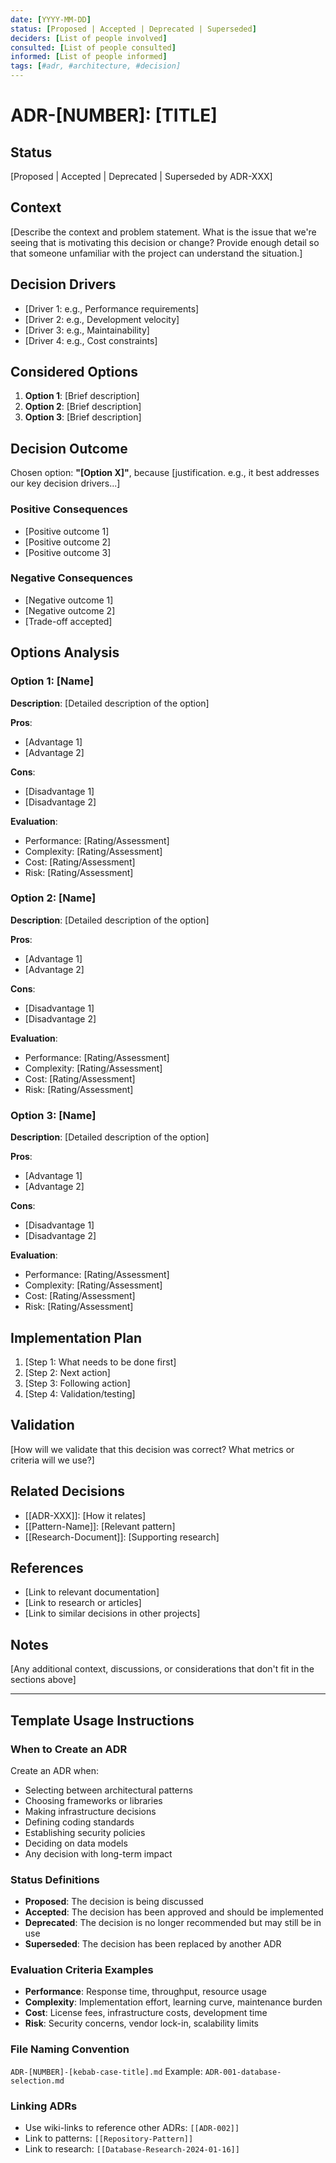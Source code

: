 ```yaml
---
date: [YYYY-MM-DD]
status: [Proposed | Accepted | Deprecated | Superseded]
deciders: [List of people involved]
consulted: [List of people consulted]
informed: [List of people informed]
tags: [#adr, #architecture, #decision]
---
```


# ADR-[NUMBER]: [TITLE]

## Status
[Proposed | Accepted | Deprecated | Superseded by ADR-XXX]

## Context
[Describe the context and problem statement. What is the issue that we're seeing that is motivating this decision or change? Provide enough detail so that someone unfamiliar with the project can understand the situation.]

## Decision Drivers
- [Driver 1: e.g., Performance requirements]
- [Driver 2: e.g., Development velocity]
- [Driver 3: e.g., Maintainability]
- [Driver 4: e.g., Cost constraints]

## Considered Options
1. **Option 1**: [Brief description]
2. **Option 2**: [Brief description]
3. **Option 3**: [Brief description]

## Decision Outcome
Chosen option: **"[Option X]"**, because [justification. e.g., it best addresses our key decision drivers...]

### Positive Consequences
- [Positive outcome 1]
- [Positive outcome 2]
- [Positive outcome 3]

### Negative Consequences
- [Negative outcome 1]
- [Negative outcome 2]
- [Trade-off accepted]

## Options Analysis

### Option 1: [Name]
**Description**: [Detailed description of the option]

**Pros**:
- [Advantage 1]
- [Advantage 2]

**Cons**:
- [Disadvantage 1]
- [Disadvantage 2]

**Evaluation**:
- Performance: [Rating/Assessment]
- Complexity: [Rating/Assessment]
- Cost: [Rating/Assessment]
- Risk: [Rating/Assessment]

### Option 2: [Name]
**Description**: [Detailed description of the option]

**Pros**:
- [Advantage 1]
- [Advantage 2]

**Cons**:
- [Disadvantage 1]
- [Disadvantage 2]

**Evaluation**:
- Performance: [Rating/Assessment]
- Complexity: [Rating/Assessment]
- Cost: [Rating/Assessment]
- Risk: [Rating/Assessment]

### Option 3: [Name]
**Description**: [Detailed description of the option]

**Pros**:
- [Advantage 1]
- [Advantage 2]

**Cons**:
- [Disadvantage 1]
- [Disadvantage 2]

**Evaluation**:
- Performance: [Rating/Assessment]
- Complexity: [Rating/Assessment]
- Cost: [Rating/Assessment]
- Risk: [Rating/Assessment]

## Implementation Plan
1. [Step 1: What needs to be done first]
2. [Step 2: Next action]
3. [Step 3: Following action]
4. [Step 4: Validation/testing]

## Validation
[How will we validate that this decision was correct? What metrics or criteria will we use?]

## Related Decisions
- [[ADR-XXX]]: [How it relates]
- [[Pattern-Name]]: [Relevant pattern]
- [[Research-Document]]: [Supporting research]

## References
- [Link to relevant documentation]
- [Link to research or articles]
- [Link to similar decisions in other projects]

## Notes
[Any additional context, discussions, or considerations that don't fit in the sections above]

---

## Template Usage Instructions

### When to Create an ADR
Create an ADR when:
- Selecting between architectural patterns
- Choosing frameworks or libraries
- Making infrastructure decisions
- Defining coding standards
- Establishing security policies
- Deciding on data models
- Any decision with long-term impact

### Status Definitions
- **Proposed**: The decision is being discussed
- **Accepted**: The decision has been approved and should be implemented
- **Deprecated**: The decision is no longer recommended but may still be in use
- **Superseded**: The decision has been replaced by another ADR

### Evaluation Criteria Examples
- **Performance**: Response time, throughput, resource usage
- **Complexity**: Implementation effort, learning curve, maintenance burden
- **Cost**: License fees, infrastructure costs, development time
- **Risk**: Security concerns, vendor lock-in, scalability limits

### File Naming Convention
`ADR-[NUMBER]-[kebab-case-title].md`
Example: `ADR-001-database-selection.md`

### Linking ADRs
- Use wiki-links to reference other ADRs: `[[ADR-002]]`
- Link to patterns: `[[Repository-Pattern]]`
- Link to research: `[[Database-Research-2024-01-16]]`